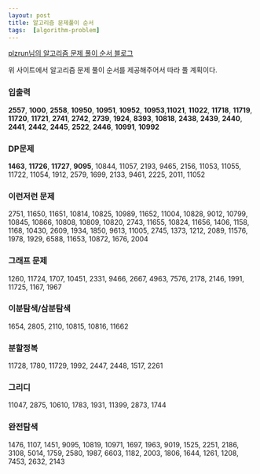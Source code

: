 ```yaml
---
layout: post
title: 알고리즘 문제풀이 순서
tags:  [algorithm-problem]
---
```


[plzrun님의 알고리즘 문제 풀이 순서 블로그](https://plzrun.tistory.com/entry/%EC%95%8C%EA%B3%A0%EB%A6%AC%EC%A6%98-%EB%AC%B8%EC%A0%9C%ED%92%80%EC%9D%B4PS-%EC%8B%9C%EC%9E%91%ED%95%98%EA%B8%B0)

위 사이트에서 알고리즘 문제 풀이 순서를 제공해주어서 따라 풀 계획이다.

### 입출력
**2557**, **1000**, **2558**, **10950**, **10951**, **10952**, **10953**,**11021**, **11022**, **11718**, **11719**, **11720**, **11721**, **2741**, **2742**, **2739**, **1924**, **8393**, **10818**, **2438**, **2439**, **2440**, **2441**, **2442**, **2445**, **2522**, **2446**, **10991**, **10992**

### DP문제
**1463**, **11726**, **11727**, **9095**, 10844, 11057, 2193, 9465, 2156, 11053, 11055, 11722, 11054, 1912, 2579, 1699, 2133, 9461, 2225, 2011, 11052

### 이런저런 문제
2751, 11650, 11651, 10814, 10825, 10989, 11652, 11004, 10828, 9012, 10799, 10845, 10866, 10808, 10809, 10820, 2743, 11655, 10824, 11656, 1406, 1158, 1168, 10430, 2609, 1934, 1850, 9613, 11005, 2745, 1373, 1212, 2089, 11576, 1978, 1929, 6588, 11653, 10872, 1676, 2004

### 그래프 문제
1260, 11724, 1707, 10451, 2331, 9466, 2667, 4963, 7576, 2178, 2146, 1991, 11725, 1167, 1967

### 이분탐색/삼분탐색
1654, 2805, 2110, 10815, 10816, 11662

### 분할정복
11728, 1780, 11729, 1992, 2447, 2448, 1517, 2261

### 그리디
11047, 2875, 10610, 1783, 1931, 11399, 2873, 1744

### 완전탐색
1476, 1107, 1451, 9095, 10819, 10971, 1697, 1963, 9019, 1525, 2251, 2186, 3108, 5014, 1759, 2580, 1987, 6603, 1182, 2003, 1806, 1644, 1261, 1208, 7453, 2632, 2143
